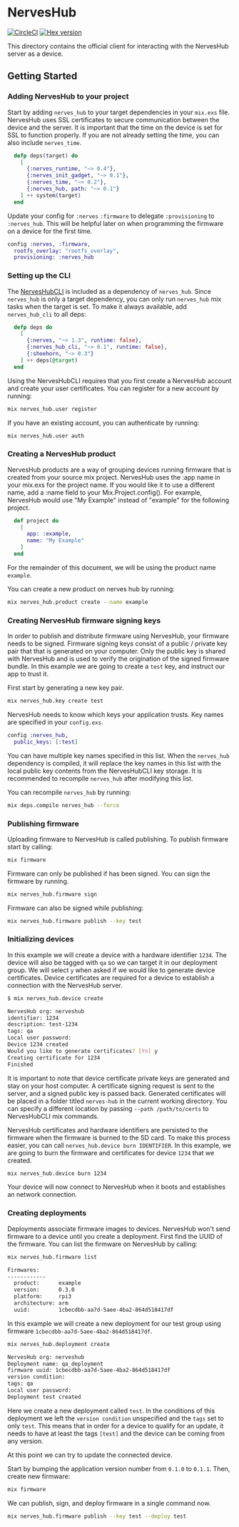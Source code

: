# NervesHub

[![CircleCI](https://circleci.com/gh/nerves-hub/nerves_hub/tree/master.svg?style=svg)](https://circleci.com/gh/nerves-hub/nerves_hub/tree/master)
[![Hex version](https://img.shields.io/hexpm/v/nerves_hub.svg "Hex version")](https://hex.pm/packages/nerves_hub)

This directory contains the official client for interacting with the NervesHub
server as a device.

## Getting Started

### Adding NervesHub to your project

Start by adding `nerves_hub` to your target dependencies in your `mix.exs` file.
NervesHub uses SSL certificates to secure communication between the device and
the server. It is important that the time on the device is set for SSL to
function properly. If you are not already setting the time, you can also include
`nerves_time`.

```elixir
  defp deps(target) do
    [
      {:nerves_runtime, "~> 0.4"},
      {:nerves_init_gadget, "~> 0.1"},
      {:nerves_time, "~> 0.2"},
      {:nerves_hub, path: "~> 0.1"}
    ] ++ system(target)
  end
```

Update your config for `:nerves` `:firmware` to delegate `:provisioning` to
`:nerves_hub`. This will be helpful later on when programming the firmware on a
device for the first time.

```elixir
config :nerves, :firmware,
  rootfs_overlay: "rootfs_overlay",
  provisioning: :nerves_hub
```

### Setting up the CLI

The [NervesHubCLI](https://github.com/nerves-hub/nerves_hub_cli) is included as
a dependency of `nerves_hub`. Since `nerves_hub` is only a target dependency,
you can only run `nerves_hub` mix tasks when the target is set. To make it
always available, add  `nerves_hub_cli` to all deps:

```elixir
  defp deps do
    [
      {:nerves, "~> 1.3", runtime: false},
      {:nerves_hub_cli, "~> 0.1", runtime: false},
      {:shoehorn, "~> 0.3"}
    ] ++ deps(@target)
  end
```

Using the NervesHubCLI requires that you first create a NervesHub account and
create your user certificates. You can register for a new account by running:

```bash
mix nerves_hub.user register
```

If you have an existing account, you can authenticate by running:

```bash
mix nerves_hub.user auth
```

### Creating a NervesHub product

NervesHub products are a way of grouping devices running firmware that is
created from your source mix project. NervesHub uses the :app name in your
mix.exs for the project name. If you would like it to use a different name, add
a :name field to your Mix.Project.config(). For example, NervesHub would use "My
Example" instead of "example" for the following project.

```elixir
  def project do
    [
      app: :example,
      name: "My Example"
    ]
  end
```

For the remainder of this document, we will be using the product name `example`.

You can create a new product on nerves hub by running:

```bash
mix nerves_hub.product create --name example
```

### Creating NervesHub firmware signing keys

In order to publish and distribute firmware using NervesHub, your firmware needs
to be signed. Firmware signing keys consist of a public / private key pair that
that is generated on your computer. Only the public key is shared with NervesHub
and is used to verify the origination of the signed firmware bundle. In this
example we are going to create a `test` key, and instruct our app to trust it.

First start by generating a new key pair.

```bash
mix nerves_hub.key create test
```

NervesHub needs to know which keys your application trusts. Key names are
specified in your `config.exs`.

```elixir
config :nerves_hub,
  public_keys: [:test]
```

You can have multiple key names specified in this list. When the `nerves_hub`
dependency is compiled, it will replace the key names in this list with the
local public key contents from the NervesHubCLI key storage. It is recommended
to recompile `nerves_hub` after modifying this list.

You can recompile `nerves_hub` by running:

```bash
mix deps.compile nerves_hub --force
```

### Publishing firmware

Uploading firmware to NervesHub is called publishing. To publish firmware start
by calling:

```bash
mix firmware
```

Firmware can only be published if has been signed. You can sign the firmware by
running.

```bash
mix nerves_hub.firmware sign
```

Firmware can also be signed while publishing:

```bash
mix nerves_hub.firmware publish --key test
```

### Initializing devices

In this example we will create a device with a hardware identifier `1234`.  The
device will also be tagged with `qa` so we can target it in our deployment
group. We will select `y` when asked if we would like to generate device
certificates. Device certificates are required for a device to establish a
connection with the NervesHub server.

```bash
$ mix nerves_hub.device create

NervesHub org: nerveshub
identifier: 1234
description: test-1234
tags: qa
Local user password:
Device 1234 created
Would you like to generate certificates? [Yn] y
Creating certificate for 1234
Finished
```

It is important to note that device certificate private keys are generated and
stay on your host computer. A certificate signing request is sent to the server,
and a signed public key is passed back. Generated certificates will be placed in
a folder titled `nerves-hub` in the current working directory. You can specify a
different location by passing `--path /path/to/certs` to NervesHubCLI mix
commands.

NervesHub certificates and hardware identifiers are persisted to the firmware
when the firmware is burned to the SD card. To make this process easier, you can
call `nerves_hub.device burn IDENTIFIER`. In this example, we are going to burn
the firmware and certificates for device `1234` that we created.

```bash
mix nerves_hub.device burn 1234
```

Your device will now connect to NervesHub when it boots and establishes an
network connection.

### Creating deployments

Deployments associate firmware images to devices. NervesHub won't send firmware
to a device until you create a deployment. First find the UUID of the firmware.
You can list the firmware on NervesHub by calling:

```bash
mix nerves_hub.firmware list

Firmwares:
------------
  product:      example
  version:      0.3.0
  platform:     rpi3
  architecture: arm
  uuid:         1cbecdbb-aa7d-5aee-4ba2-864d518417df
```

In this example we will create a new deployment for our test group using firmware
`1cbecdbb-aa7d-5aee-4ba2-864d518417df`.

```bash
mix nerves_hub.deployment create

NervesHub org: nerveshub
Deployment name: qa_deployment
firmware uuid: 1cbecdbb-aa7d-5aee-4ba2-864d518417df
version condition:
tags: qa
Local user password:
Deployment test created
```

Here we create a new deployment called `test`. In the conditions of this
deployment we left the `version condition` unspecified and the `tags` set to
only `test`.  This means that in order for a device to qualify for an update, it
needs to have at least the tags `[test]` and the device can be coming from any
version.

At this point we can try to update the connected device.

Start by bumping the application version number from `0.1.0` to `0.1.1`. Then,
create new firmware:

```bash
mix firmware
```

We can publish, sign, and deploy firmware in a single command now.

```bash
mix nerves_hub.firmware publish --key test --deploy test
```
